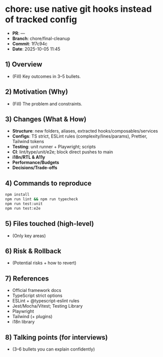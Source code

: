 # chore: use native git hooks instead of tracked config

- **PR**: —  
- **Branch**: chore/final-cleanup  
- **Commit**: 1f7c94c  
- **Date**: 2025-10-05 11:45  

## 1) Overview
- (Fill) Key outcomes in 3–5 bullets.

## 2) Motivation (Why)
- (Fill) The problem and constraints.

## 3) Changes (What & How)
- **Structure**: new folders, aliases, extracted hooks/composables/services
- **Configs**: TS strict, ESLint rules (complexity/lines/params), Prettier, Tailwind tokens
- **Testing**: unit runner + Playwright; scripts
- **CI**: lint/type/unit/e2e; block direct pushes to main
- **i18n/RTL & A11y**
- **Performance/Budgets**
- **Decisions/Trade-offs**

## 4) Commands to reproduce
```bash
npm install
npm run lint && npm run typecheck
npm run test:unit
npm run test:e2e
```

## 5) Files touched (high-level)
- (Only key areas)

## 6) Risk & Rollback
- (Potential risks + how to revert)

## 7) References
- Official framework docs
- TypeScript strict options
- ESLint + @typescript-eslint rules
- Jest/Mocha/Vitest; Testing Library
- Playwright
- Tailwind (+ plugins)
- i18n library

## 8) Talking points (for interviews)
- (3–6 bullets you can explain confidently)
